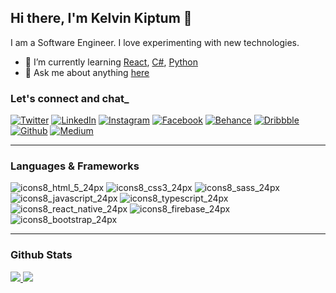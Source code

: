 ## Hi there, I'm Kelvin Kiptum 👋
I am a Software Engineer. I love experimenting with new technologies.
- 🏫 I’m currently learning [React](https://reactjs.org/), [C#](https://docs.microsoft.com/en-us/dotnet/csharp/), [Python](https://www.python.org/)
- 💬 Ask me about anything [here](https://github.com/kelvink96/kelvink96/issues)

### Let's connect and chat_
[![Twitter](https://user-images.githubusercontent.com/26582923/161824449-27ae496c-9e25-42d2-828f-3598a5e48c7b.png "Twitter")](https://twitter.com/kelvink_96 "Twitter")
[![LinkedIn](https://user-images.githubusercontent.com/26582923/161824990-2852597d-d5e1-418f-ad91-0e0163f6e862.png "LinkedIn")](https://www.linkedin.com/in/kelvink96/ "LinkedIn")
[![Instagram](https://user-images.githubusercontent.com/26582923/161825016-f2b24ae5-30d2-40e9-8d56-20c588270f2c.png "Instagram")](https://www.instagram.com/kelvink_96/ "Instagram")
[![Facebook](https://user-images.githubusercontent.com/26582923/161825048-0d766c58-06d4-4749-83dc-215eaa937d3f.png "Facebook")](https://www.facebook.com/kelvinkk96 "Facebook")
[![Behance](https://user-images.githubusercontent.com/26582923/161825067-9f258b76-29fb-46e1-9557-76134f2d5008.png "Behance")](https://www.behance.net/kelvink96 "Behance")
[![Dribbble](https://user-images.githubusercontent.com/26582923/161825090-f7451e92-a897-4b77-926b-55e1afe36ac9.png "Dribbble")](https://dribbble.com/kelvink96 "Dribbble")
[![Github](https://user-images.githubusercontent.com/26582923/161825122-51cee403-f702-49c7-81be-5fe06ebbdb64.png "Github")](https://github.com/kelvink96/kelvink96 "Github")
[![Medium](https://user-images.githubusercontent.com/26582923/161825134-12aef059-eba6-46f0-a01b-68341eeeced9.png "Medium")](https://medium.com/@kelvink96 "Medium")

***

### Languages & Frameworks
![icons8_html_5_24px](https://user-images.githubusercontent.com/26582923/161826345-89facc57-a966-48db-8e3a-d89a0b8b1ba8.png)
![icons8_css3_24px](https://user-images.githubusercontent.com/26582923/161826360-e8e7f81d-c8c4-40bf-8ca1-bc30fac207ad.png)
![icons8_sass_24px](https://user-images.githubusercontent.com/26582923/161826380-1de5840b-2ab3-4049-8129-42fb71f45e1c.png)
![icons8_javascript_24px](https://user-images.githubusercontent.com/26582923/161826421-714621ab-e6ff-49cd-bc11-ee12f455bee5.png)
![icons8_typescript_24px](https://user-images.githubusercontent.com/26582923/161826441-655e27ec-428f-4171-a0bf-45caa389843d.png)
![icons8_react_native_24px](https://user-images.githubusercontent.com/26582923/161826475-b74a4e3b-8c85-450c-b1b2-93bb6f1de32c.png)
![icons8_firebase_24px](https://user-images.githubusercontent.com/26582923/161826559-39fe25a0-f548-4627-961c-22a2dc8e9fcd.png)
![icons8_bootstrap_24px](https://user-images.githubusercontent.com/26582923/161826652-54422dfa-1b23-446a-b5d5-484ebc125bd6.png)

***

### Github Stats
[![](https://github-readme-stats.vercel.app/api?username=kelvink96&theme=yeblu&show_icons=true&count_private=true) ](https://github.com/kelvink96/github-readme-stats)
[![](https://github-readme-stats.vercel.app/api/top-langs/?username=kelvink96&theme=yeblu&layout=compact)](https://github.com/kelvink96/github-readme-stats) 
